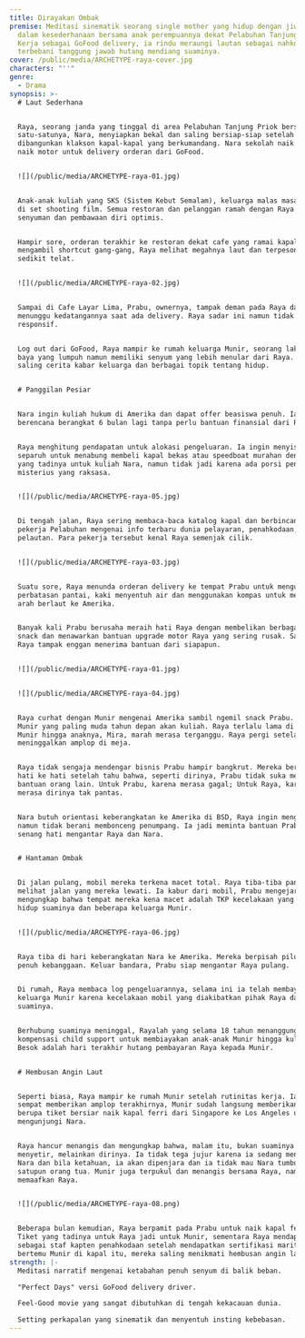 ```yaml
---
title: Dirayakan Ombak
premise: Meditasi sinematik seorang single mother yang hidup dengan jiwa optimis
  dalam kesederhanaan bersama anak perempuannya dekat Pelabuhan Tanjung Priok.
  Kerja sebagai GoFood delivery, ia rindu meraungi lautan sebagai nahkoda, namun
  terbebani tanggung jawab hutang mendiang suaminya.
cover: /public/media/ARCHETYPE-raya-cover.jpg
characters: "''"
genre:
  - Drama
synopsis: >-
  # Laut Sederhana


  Raya, seorang janda yang tinggal di area Pelabuhan Tanjung Priok bersama anak
  satu-satunya, Nara, menyiapkan bekal dan saling bersiap-siap setelah
  dibangunkan klakson kapal-kapal yang berkumandang. Nara sekolah naik bus, Raya
  naik motor untuk delivery orderan dari GoFood.


  ![](/public/media/ARCHETYPE-raya-01.jpg)


  Anak-anak kuliah yang SKS (Sistem Kebut Semalam), keluarga malas masak, artis
  di set shooting film. Semua restoran dan pelanggan ramah dengan Raya berkat
  senyuman dan pembawaan diri optimis.


  Hampir sore, orderan terakhir ke restoran dekat cafe yang ramai kapal. Setelah
  mengambil shortcut gang-gang, Raya melihat megahnya laut dan terpesona hingga
  sedikit telat.


  ![](/public/media/ARCHETYPE-raya-02.jpg)


  Sampai di Cafe Layar Lima, Prabu, ownernya, tampak deman pada Raya dan selalu
  menunggu kedatangannya saat ada delivery. Raya sadar ini namun tidak terlalu
  responsif.


  Log out dari GoFood, Raya mampir ke rumah keluarga Munir, seorang laki paruh
  baya yang lumpuh namun memiliki senyum yang lebih menular dari Raya. Mereka
  saling cerita kabar keluarga dan berbagai topik tentang hidup.


  # Panggilan Pesiar


  Nara ingin kuliah hukum di Amerika dan dapat offer beasiswa penuh. Ia
  berencana berangkat 6 bulan lagi tanpa perlu bantuan finansial dari Raya.


  Raya menghitung pendapatan untuk alokasi pengeluaran. Ia ingin menyisihkan
  separuh untuk menabung membeli kapal bekas atau speedboat murahan dengan uang
  yang tadinya untuk kuliah Nara, namun tidak jadi karena ada porsi pengeluaran
  misterius yang raksasa.


  ![](/public/media/ARCHETYPE-raya-05.jpg)


  Di tengah jalan, Raya sering membaca-baca katalog kapal dan berbincang dengan
  pekerja Pelabuhan mengenai info terbaru dunia pelayaran, penahkodaan, dan
  pelautan. Para pekerja tersebut kenal Raya semenjak cilik.


  ![](/public/media/ARCHETYPE-raya-03.jpg)


  Suatu sore, Raya menunda orderan delivery ke tempat Prabu untuk mengunjungi
  perbatasan pantai, kaki menyentuh air dan menggunakan kompas untuk mencari
  arah berlaut ke Amerika.


  Banyak kali Prabu berusaha meraih hati Raya dengan membelikan berbagai macam
  snack dan menawarkan bantuan upgrade motor Raya yang sering rusak. Sayangnya,
  Raya tampak enggan menerima bantuan dari siapapun.


  ![](/public/media/ARCHETYPE-raya-01.jpg)


  ![](/public/media/ARCHETYPE-raya-04.jpg)


  Raya curhat dengan Munir mengenai Amerika sambil ngemil snack Prabu. Anak
  Munir yang paling muda tahun depan akan kuliah. Raya terlalu lama di rumah
  Munir hingga anaknya, Mira, marah merasa terganggu. Raya pergi setelah
  meninggalkan amplop di meja.


  Raya tidak sengaja mendengar bisnis Prabu hampir bangkrut. Mereka berbincang
  hati ke hati setelah tahu bahwa, seperti dirinya, Prabu tidak suka menerima
  bantuan orang lain. Untuk Prabu, karena merasa gagal; Untuk Raya, karena
  merasa dirinya tak pantas.


  Nara butuh orientasi keberangkatan ke Amerika di BSD, Raya ingin mengantar
  namun tidak berani membonceng penumpang. Ia jadi meminta bantuan Prabu yang
  senang hati mengantar Raya dan Nara.


  # Hantaman Ombak


  Di jalan pulang, mobil mereka terkena macet total. Raya tiba-tiba panic attack
  melihat jalan yang mereka lewati. Ia kabur dari mobil, Prabu mengejar dan Raya
  mengungkap bahwa tempat mereka kena macet adalah TKP kecelakaan yang merenggut
  hidup suaminya dan beberapa keluarga Munir.


  ![](/public/media/ARCHETYPE-raya-06.jpg)


  Raya tiba di hari keberangkatan Nara ke Amerika. Mereka berpisah pilu, Raya
  penuh kebanggaan. Keluar bandara, Prabu siap mengantar Raya pulang.


  Di rumah, Raya membaca log pengeluarannya, selama ini ia telah membayar
  keluarga Munir karena kecelakaan mobil yang diakibatkan pihak Raya dan
  suaminya.


  Berhubung suaminya meninggal, Rayalah yang selama 18 tahun menanggung hutang
  kompensasi child support untuk membiayakan anak-anak Munir hingga kuliah.
  Besok adalah hari terakhir hutang pembayaran Raya kepada Munir.


  # Hembusan Angin Laut


  Seperti biasa, Raya mampir ke rumah Munir setelah rutinitas kerja. Ia belum
  sempat memberikan amplop terakhirnya, Munir sudah langsung memberikan kado
  berupa tiket bersiar naik kapal ferri dari Singapore ke Los Angeles untuk
  mengunjungi Nara.


  Raya hancur menangis dan mengungkap bahwa, malam itu, bukan suaminya yang
  menyetir, melainkan dirinya. Ia tidak tega jujur karena ia sedang mengandung
  Nara dan bila ketahuan, ia akan dipenjara dan ia tidak mau Nara tumbuh tanpa
  satupun orang tua. Munir juga terpukul dan menangis bersama Raya, namun ia
  memaafkan Raya.


  ![](/public/media/ARCHETYPE-raya-08.png)


  Beberapa bulan kemudian, Raya berpamit pada Prabu untuk naik kapal ferri.
  Tiket yang tadinya untuk Raya jadi untuk Munir, sementara Raya mendapat kerja
  sebagai staf kapten penahkodaan setelah mendapatkan sertifikasi maritim. Ia
  bertemu Munir di kapal itu, mereka saling menikmati hembusan angin laut.
strength: |-
  Meditasi narratif mengenai ketabahan penuh senyum di balik beban.

  "Perfect Days" versi GoFood delivery driver.

  Feel-Good movie yang sangat dibutuhkan di tengah kekacauan dunia.

  Setting perkapalan yang sinematik dan menyentuh insting kebebasan.
---
```

